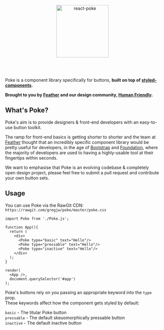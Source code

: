 <div align="center">
	<img alt="react-poke" src="http://i.imgur.com/d21NJPt.png" height="170px">
</div>
<br><br><br>


Poke is a component library specifically for buttons, **built on top of [styled-components](https://github.com/styled-components/styled-components).** 

**Brought to you by [Feather](https://feather-cfm.com) and our design community, [Human Friendly](https://uiux.blog).**

## What's Poke?
Poke's aim is to provide designers & front-end developers with an easy-to-use button toolkit.  
  
The ramp for front-end basics is getting shorter to shorter and the team at [Feather](https://feather-cfm.com) thought that an incredibly specific component library would be pretty useful for developers, in the age of [Bootstrap](https://github.com/twbs/bootstrap) and [Foundation](https://github.com/zurb/foundation-sites), where the majority of developers are used to having a highly-usable tool at their fingertips within seconds.

We want to emphasise that Poke is an evolving codebase & completely open design project, please feel free to submit a pull request and contribute your own button sets.

## Usage
You can use Poke via the RawGit CDN: `https://rawgit.com/gregjw/poke/master/poke.css`


```
import Poke from './Poke.js';

function App(){
  return (
    <div>
      <Poke type="basic" text="Hello"/>
      <Poke type="pressable" text="Hello"/>
      <Poke type="inactive" text="Hello"/>
    </div>
  );
}

render(
  <App />,
  document.querySelector('#app')
);
```

Poke's buttons rely on you passing an appropriate keyword into the `type` prop.  
These keywords affect how the component gets styled by default:
  
`basic` - The titular Poke button  
`pressable` - The default skeuomorphically pressable button  
`inactive` - The default inactive button  
